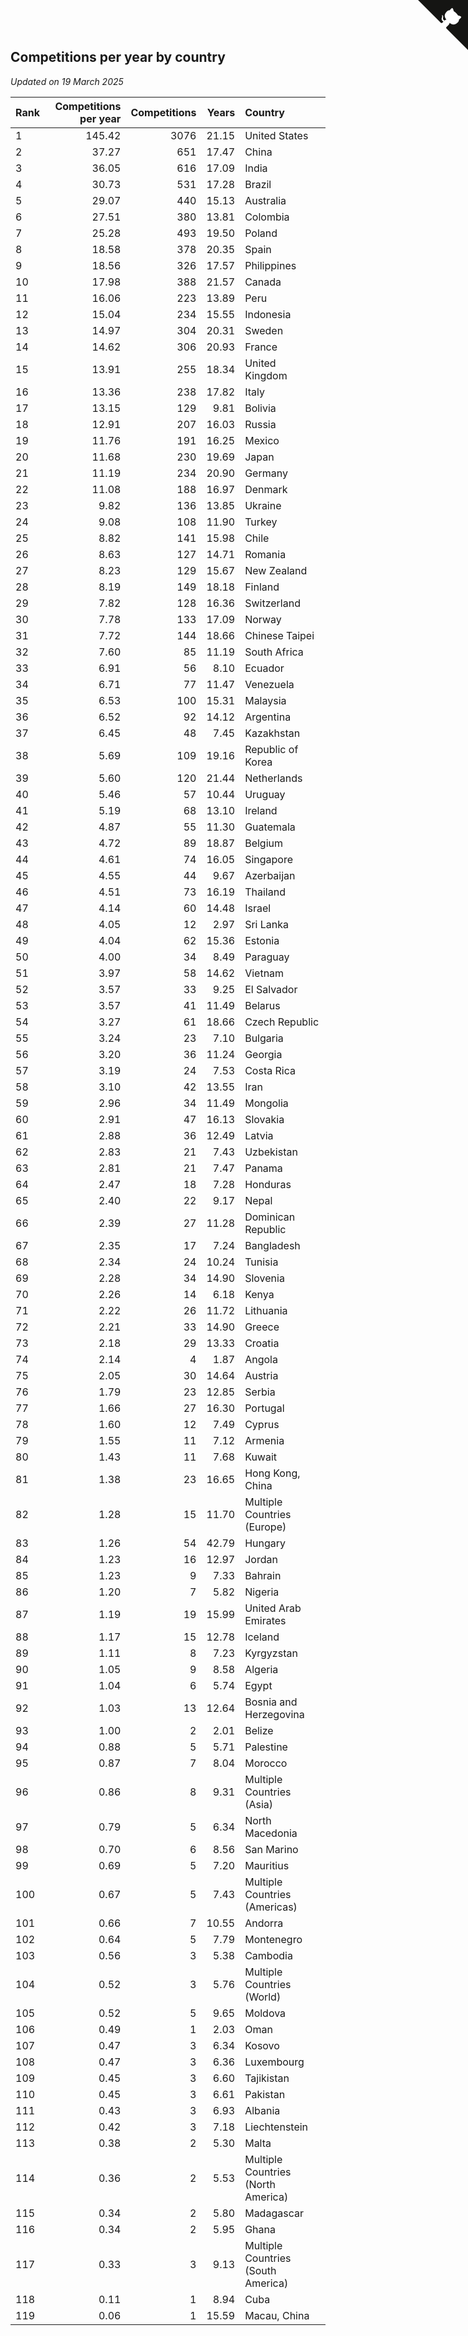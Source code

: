 ## Competitions per year by country

*Updated on 19 March 2025*

| Rank | Competitions per year | Competitions | Years | Country |
| :--- | ---: | ---: | ---: | :--- |
| 1 | 145.42 | 3076 | 21.15 | United States |
| 2 | 37.27 | 651 | 17.47 | China |
| 3 | 36.05 | 616 | 17.09 | India |
| 4 | 30.73 | 531 | 17.28 | Brazil |
| 5 | 29.07 | 440 | 15.13 | Australia |
| 6 | 27.51 | 380 | 13.81 | Colombia |
| 7 | 25.28 | 493 | 19.50 | Poland |
| 8 | 18.58 | 378 | 20.35 | Spain |
| 9 | 18.56 | 326 | 17.57 | Philippines |
| 10 | 17.98 | 388 | 21.57 | Canada |
| 11 | 16.06 | 223 | 13.89 | Peru |
| 12 | 15.04 | 234 | 15.55 | Indonesia |
| 13 | 14.97 | 304 | 20.31 | Sweden |
| 14 | 14.62 | 306 | 20.93 | France |
| 15 | 13.91 | 255 | 18.34 | United Kingdom |
| 16 | 13.36 | 238 | 17.82 | Italy |
| 17 | 13.15 | 129 | 9.81 | Bolivia |
| 18 | 12.91 | 207 | 16.03 | Russia |
| 19 | 11.76 | 191 | 16.25 | Mexico |
| 20 | 11.68 | 230 | 19.69 | Japan |
| 21 | 11.19 | 234 | 20.90 | Germany |
| 22 | 11.08 | 188 | 16.97 | Denmark |
| 23 | 9.82 | 136 | 13.85 | Ukraine |
| 24 | 9.08 | 108 | 11.90 | Turkey |
| 25 | 8.82 | 141 | 15.98 | Chile |
| 26 | 8.63 | 127 | 14.71 | Romania |
| 27 | 8.23 | 129 | 15.67 | New Zealand |
| 28 | 8.19 | 149 | 18.18 | Finland |
| 29 | 7.82 | 128 | 16.36 | Switzerland |
| 30 | 7.78 | 133 | 17.09 | Norway |
| 31 | 7.72 | 144 | 18.66 | Chinese Taipei |
| 32 | 7.60 | 85 | 11.19 | South Africa |
| 33 | 6.91 | 56 | 8.10 | Ecuador |
| 34 | 6.71 | 77 | 11.47 | Venezuela |
| 35 | 6.53 | 100 | 15.31 | Malaysia |
| 36 | 6.52 | 92 | 14.12 | Argentina |
| 37 | 6.45 | 48 | 7.45 | Kazakhstan |
| 38 | 5.69 | 109 | 19.16 | Republic of Korea |
| 39 | 5.60 | 120 | 21.44 | Netherlands |
| 40 | 5.46 | 57 | 10.44 | Uruguay |
| 41 | 5.19 | 68 | 13.10 | Ireland |
| 42 | 4.87 | 55 | 11.30 | Guatemala |
| 43 | 4.72 | 89 | 18.87 | Belgium |
| 44 | 4.61 | 74 | 16.05 | Singapore |
| 45 | 4.55 | 44 | 9.67 | Azerbaijan |
| 46 | 4.51 | 73 | 16.19 | Thailand |
| 47 | 4.14 | 60 | 14.48 | Israel |
| 48 | 4.05 | 12 | 2.97 | Sri Lanka |
| 49 | 4.04 | 62 | 15.36 | Estonia |
| 50 | 4.00 | 34 | 8.49 | Paraguay |
| 51 | 3.97 | 58 | 14.62 | Vietnam |
| 52 | 3.57 | 33 | 9.25 | El Salvador |
| 53 | 3.57 | 41 | 11.49 | Belarus |
| 54 | 3.27 | 61 | 18.66 | Czech Republic |
| 55 | 3.24 | 23 | 7.10 | Bulgaria |
| 56 | 3.20 | 36 | 11.24 | Georgia |
| 57 | 3.19 | 24 | 7.53 | Costa Rica |
| 58 | 3.10 | 42 | 13.55 | Iran |
| 59 | 2.96 | 34 | 11.49 | Mongolia |
| 60 | 2.91 | 47 | 16.13 | Slovakia |
| 61 | 2.88 | 36 | 12.49 | Latvia |
| 62 | 2.83 | 21 | 7.43 | Uzbekistan |
| 63 | 2.81 | 21 | 7.47 | Panama |
| 64 | 2.47 | 18 | 7.28 | Honduras |
| 65 | 2.40 | 22 | 9.17 | Nepal |
| 66 | 2.39 | 27 | 11.28 | Dominican Republic |
| 67 | 2.35 | 17 | 7.24 | Bangladesh |
| 68 | 2.34 | 24 | 10.24 | Tunisia |
| 69 | 2.28 | 34 | 14.90 | Slovenia |
| 70 | 2.26 | 14 | 6.18 | Kenya |
| 71 | 2.22 | 26 | 11.72 | Lithuania |
| 72 | 2.21 | 33 | 14.90 | Greece |
| 73 | 2.18 | 29 | 13.33 | Croatia |
| 74 | 2.14 | 4 | 1.87 | Angola |
| 75 | 2.05 | 30 | 14.64 | Austria |
| 76 | 1.79 | 23 | 12.85 | Serbia |
| 77 | 1.66 | 27 | 16.30 | Portugal |
| 78 | 1.60 | 12 | 7.49 | Cyprus |
| 79 | 1.55 | 11 | 7.12 | Armenia |
| 80 | 1.43 | 11 | 7.68 | Kuwait |
| 81 | 1.38 | 23 | 16.65 | Hong Kong, China |
| 82 | 1.28 | 15 | 11.70 | Multiple Countries (Europe) |
| 83 | 1.26 | 54 | 42.79 | Hungary |
| 84 | 1.23 | 16 | 12.97 | Jordan |
| 85 | 1.23 | 9 | 7.33 | Bahrain |
| 86 | 1.20 | 7 | 5.82 | Nigeria |
| 87 | 1.19 | 19 | 15.99 | United Arab Emirates |
| 88 | 1.17 | 15 | 12.78 | Iceland |
| 89 | 1.11 | 8 | 7.23 | Kyrgyzstan |
| 90 | 1.05 | 9 | 8.58 | Algeria |
| 91 | 1.04 | 6 | 5.74 | Egypt |
| 92 | 1.03 | 13 | 12.64 | Bosnia and Herzegovina |
| 93 | 1.00 | 2 | 2.01 | Belize |
| 94 | 0.88 | 5 | 5.71 | Palestine |
| 95 | 0.87 | 7 | 8.04 | Morocco |
| 96 | 0.86 | 8 | 9.31 | Multiple Countries (Asia) |
| 97 | 0.79 | 5 | 6.34 | North Macedonia |
| 98 | 0.70 | 6 | 8.56 | San Marino |
| 99 | 0.69 | 5 | 7.20 | Mauritius |
| 100 | 0.67 | 5 | 7.43 | Multiple Countries (Americas) |
| 101 | 0.66 | 7 | 10.55 | Andorra |
| 102 | 0.64 | 5 | 7.79 | Montenegro |
| 103 | 0.56 | 3 | 5.38 | Cambodia |
| 104 | 0.52 | 3 | 5.76 | Multiple Countries (World) |
| 105 | 0.52 | 5 | 9.65 | Moldova |
| 106 | 0.49 | 1 | 2.03 | Oman |
| 107 | 0.47 | 3 | 6.34 | Kosovo |
| 108 | 0.47 | 3 | 6.36 | Luxembourg |
| 109 | 0.45 | 3 | 6.60 | Tajikistan |
| 110 | 0.45 | 3 | 6.61 | Pakistan |
| 111 | 0.43 | 3 | 6.93 | Albania |
| 112 | 0.42 | 3 | 7.18 | Liechtenstein |
| 113 | 0.38 | 2 | 5.30 | Malta |
| 114 | 0.36 | 2 | 5.53 | Multiple Countries (North America) |
| 115 | 0.34 | 2 | 5.80 | Madagascar |
| 116 | 0.34 | 2 | 5.95 | Ghana |
| 117 | 0.33 | 3 | 9.13 | Multiple Countries (South America) |
| 118 | 0.11 | 1 | 8.94 | Cuba |
| 119 | 0.06 | 1 | 15.59 | Macau, China |


<a href="https://github.com/JustinTimeCuber/wca_statistics" class="github-corner" aria-label="View source on Github"><svg width="80" height="80" viewBox="0 0 250 250" style="fill:#151513; color:#fff; position: absolute; top: 0; border: 0; right: 0;" aria-hidden="true"><path d="M0,0 L115,115 L130,115 L142,142 L250,250 L250,0 Z"></path><path d="M128.3,109.0 C113.8,99.7 119.0,89.6 119.0,89.6 C122.0,82.7 120.5,78.6 120.5,78.6 C119.2,72.0 123.4,76.3 123.4,76.3 C127.3,80.9 125.5,87.3 125.5,87.3 C122.9,97.6 130.6,101.9 134.4,103.2" fill="currentColor" style="transform-origin: 130px 106px;" class="octo-arm"></path><path d="M115.0,115.0 C114.9,115.1 118.7,116.5 119.8,115.4 L133.7,101.6 C136.9,99.2 139.9,98.4 142.2,98.6 C133.8,88.0 127.5,74.4 143.8,58.0 C148.5,53.4 154.0,51.2 159.7,51.0 C160.3,49.4 163.2,43.6 171.4,40.1 C171.4,40.1 176.1,42.5 178.8,56.2 C183.1,58.6 187.2,61.8 190.9,65.4 C194.5,69.0 197.7,73.2 200.1,77.6 C213.8,80.2 216.3,84.9 216.3,84.9 C212.7,93.1 206.9,96.0 205.4,96.6 C205.1,102.4 203.0,107.8 198.3,112.5 C181.9,128.9 168.3,122.5 157.7,114.1 C157.9,116.9 156.7,120.9 152.7,124.9 L141.0,136.5 C139.8,137.7 141.6,141.9 141.8,141.8 Z" fill="currentColor" class="octo-body"></path></svg></a><style>.github-corner:hover .octo-arm{animation:octocat-wave 560ms ease-in-out}@keyframes octocat-wave{0%,100%{transform:rotate(0)}20%,60%{transform:rotate(-25deg)}40%,80%{transform:rotate(10deg)}}@media (max-width:500px){.github-corner:hover .octo-arm{animation:none}.github-corner .octo-arm{animation:octocat-wave 560ms ease-in-out}}</style>
